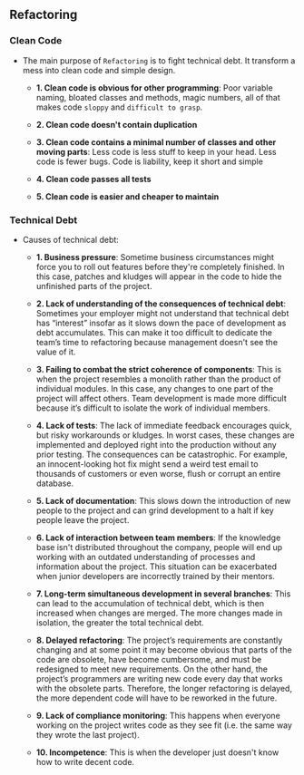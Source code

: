 ## Refactoring

### Clean Code

- The main purpose of `Refactoring` is to fight technical debt. It transform a mess into clean code and simple design.

  - **1. Clean code is obvious for other programming**: Poor variable naming, bloated classes and methods, magic numbers, all of that makes code `sloppy` and `difficult to grasp`.

  - **2. Clean code doesn't contain duplication**

  - **3. Clean code contains a minimal number of classes and other moving parts**: Less code is less stuff to keep in your head. Less code is fewer bugs. Code is liability, keep it short and simple

  - **4. Clean code passes all tests**

  - **5. Clean code is easier and cheaper to maintain**

### Technical Debt

- Causes of technical debt:
  
  - **1. Business pressure**: Sometime business circumstances might force you to roll out features before they're completely finished. In this case, patches and kludges will appear in the code to hide the unfinished parts of the project.

  - **2. Lack of understanding of the consequences of technical debt**: Sometimes your employer might not understand that technical debt has “interest” insofar as it slows down the pace of development as debt accumulates. This can make it too difficult to dedicate the team’s time to refactoring because management doesn't see the value of it.

  - **3. Failing to combat the strict coherence of components**: This is when the project resembles a monolith rather than the product of individual modules. In this case, any changes to one part of the project will affect others. Team development is made more difficult because it’s difficult to isolate the work of individual members.

  - **4. Lack of tests**: The lack of immediate feedback encourages quick, but risky workarounds or kludges. In worst cases, these changes are implemented and deployed right into the production without any prior testing. The consequences can be catastrophic. For example, an innocent-looking hot fix might send a weird test email to thousands of customers or even worse, flush or corrupt an entire database.

  - **5. Lack of documentation**: This slows down the introduction of new people to the project and can grind development to a halt if key people leave the project.

  - **6. Lack of interaction between team members**: If the knowledge base isn't distributed throughout the company, people will end up working with an outdated understanding of processes and information about the project. This situation can be exacerbated when junior developers are incorrectly trained by their mentors.

  - **7. Long-term simultaneous development in several branches**: This can lead to the accumulation of technical debt, which is then increased when changes are merged. The more changes made in isolation, the greater the total technical debt.

  - **8. Delayed refactoring**: The project’s requirements are constantly changing and at some point it may become obvious that parts of the code are obsolete, have become cumbersome, and must be redesigned to meet new requirements. On the other hand, the project’s programmers are writing new code every day that works with the obsolete parts. Therefore, the longer refactoring is delayed, the more dependent code will have to be reworked in the future.

  - **9. Lack of compliance monitoring**: This happens when everyone working on the project writes code as they see fit (i.e. the same way they wrote the last project).

  - **10. Incompetence**: This is when the developer just doesn't know how to write decent code.
